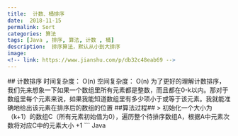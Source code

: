 ```yaml
---
title:  计数、桶排序
date:  2018-11-15
permalink: Sort
categories: 算法 
tags: [Java , 排序, 算法, 计数 , 桶]
description:  排序算法，默认从小到大排序
image: 
<!-- link: https://www.jianshu.com/p/db32c48eab69 -->
---
```

<p class="description"></p>
## 计数排序
时间复杂度： O(n)
空间复杂度： O(n)
为了更好的理解计数排序，我们先来想象一下如果一个数组里所有元素都是整数，而且都在0-k以内。那对于数组里每个元素来说，如果我能知道数组里有多少项小于或等于该元素。我就能准确地给出该元素在排序后的数组的位置
##算法过程##
> 初始化一个大小为（k+1）的数组C（所有元素初始值为0），遍历整个待排序数组A，根据A中元素次数将对应C中的元素大小 +1
<!-- more -->
``` Java
